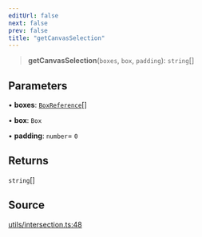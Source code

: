 ```yaml
---
editUrl: false
next: false
prev: false
title: "getCanvasSelection"
---
```


> **getCanvasSelection**(`boxes`, `box`, `padding`): `string`[]

## Parameters

• **boxes**: [`BoxReference`](../type-aliases/BoxReference.md)[]

• **box**: `Box`

• **padding**: `number`= `0`

## Returns

`string`[]

## Source

[utils/intersection.ts:48](https://github.com/nodenogg-in/alpha-p2p/blob/48d1c8b099632a7e2c2080f89bcf15f0aeed6eaf/packages/infinitykit/src/utils/intersection.ts#L48)
